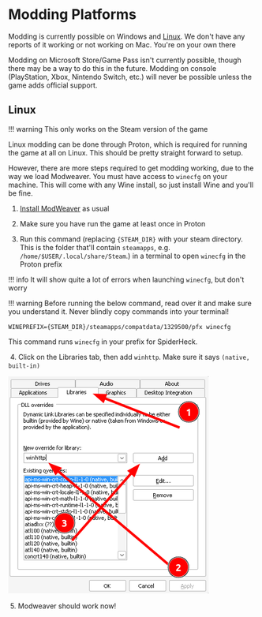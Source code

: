 # Modding Platforms

Modding is currently possible on Windows and [Linux](#linux). We don't have any reports of it working or not working on Mac. You're on your own there

Modding on Microsoft Store/Game Pass isn't currently possible, though there may be a way to do this in the future. Modding on console (PlayStation, Xbox, Nintendo Switch, etc.) will never be possible unless the game adds official support.


## Linux

!!! warning
    This only works on the Steam version of the game

Linux modding can be done through Proton, which is required for running the game at all on Linux. This should be pretty straight forward to setup.

However, there are more steps required to get modding working, due to the way we load Modweaver. You must have access to `winecfg` on your machine. This will come with any Wine install, so just install Wine and you'll be fine.

1. [Install ModWeaver](installing-modweaver.md) as usual

2. Make sure you have run the game at least once in Proton

3. Run this command (replacing `{STEAM_DIR}` with your steam directory. This is the folder that'll contain `steamapps`, e.g. `/home/$USER/.local/share/Steam`.) in a terminal to open `winecfg` in the Proton prefix
   
!!! info
       It will show quite a lot of errors when launching `winecfg`, but don't worry

!!! warning
       Before running the below command, read over it and make sure you understand it. Never blindly copy commands into your terminal!
```shell
WINEPREFIX={STEAM_DIR}/steamapps/compatdata/1329500/pfx winecfg
```
This command runs `winecfg` in your prefix for SpiderHeck.

&nbsp;4. Click on the Libraries tab, then add `winhttp`. Make sure it says `(native, built-in)`

![screenshot of winecfg configuration](../winecfg.png)

&nbsp;5. Modweaver should work now! 